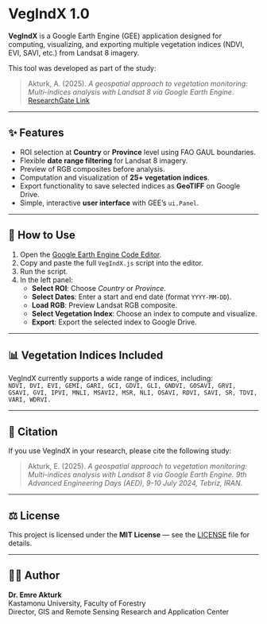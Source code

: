 # VegIndX 1.0

**VegIndX** is a Google Earth Engine (GEE) application designed for computing, visualizing, and exporting multiple vegetation indices (NDVI, EVI, SAVI, etc.) from Landsat 8 imagery.  

This tool was developed as part of the study:  
> Akturk, A. (2025). *A geospatial approach to vegetation monitoring: Multi-indices analysis with Landsat 8 via Google Earth Engine*.  
> [ResearchGate Link](https://www.researchgate.net/publication/384297529_A_geospatial_approach_to_vegetation_monitoring_Multi-indices_analysis_with_Landsat_8_via_Google_Earth_Engine)

---

## ✨ Features
- ROI selection at **Country** or **Province** level using FAO GAUL boundaries.  
- Flexible **date range filtering** for Landsat 8 imagery.  
- Preview of RGB composites before analysis.  
- Computation and visualization of **25+ vegetation indices**.  
- Export functionality to save selected indices as **GeoTIFF** on Google Drive.  
- Simple, interactive **user interface** with GEE’s `ui.Panel`.

---

## 🚀 How to Use

1. Open the [Google Earth Engine Code Editor](https://code.earthengine.google.com/).
2. Copy and paste the full `VegIndX.js` script into the editor.
3. Run the script.
4. In the left panel:
   - **Select ROI**: Choose *Country* or *Province*.  
   - **Select Dates**: Enter a start and end date (format `YYYY-MM-DD`).  
   - **Load RGB**: Preview Landsat RGB composite.  
   - **Select Vegetation Index**: Choose an index to compute and visualize.  
   - **Export**: Export the selected index to Google Drive.  

---

## 📊 Vegetation Indices Included
VegIndX currently supports a wide range of indices, including:  
`NDVI, DVI, EVI, GEMI, GARI, GCI, GDVI, GLI, GNDVI, GOSAVI, GRVI, GSAVI, GVI, IPVI, MNLI, MSAVI2, MSR, NLI, OSAVI, RDVI, SAVI, SR, TDVI, VARI, WDRVI.`

---

## 📖 Citation
If you use VegIndX in your research, please cite the following study:

> Akturk, E. (2025). *A geospatial approach to vegetation monitoring: Multi-indices analysis with Landsat 8 via Google Earth Engine. 9th Advanced Engineering Days (AED), 9-10 July 2024, Tebriz, IRAN*.  

---

## ⚖️ License
This project is licensed under the **MIT License** — see the [LICENSE](./LICENSE) file for details.

---

## 👩‍💻 Author
**Dr. Emre Akturk**  
Kastamonu University, Faculty of Forestry  
Director, GIS and Remote Sensing Research and Application Center  


